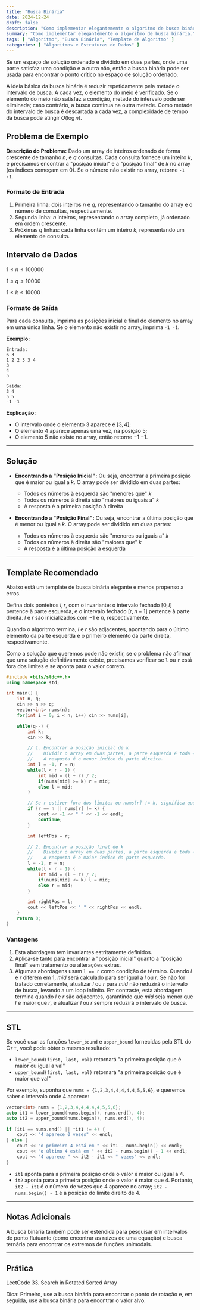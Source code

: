 ```yaml
---
title: "Busca Binária"
date: 2024-12-24
draft: false
description: "Como implementar elegantemente o algoritmo de busca binária."
summary: "Como implementar elegantemente o algoritmo de busca binária."
tags: [ "Algoritmo", "Busca Binária", "Template de Algoritmo" ]
categories: [ "Algoritmos e Estruturas de Dados" ]
---
```


Se um espaço de solução ordenado é dividido em duas partes, onde uma parte satisfaz uma condição e a outra não, então a busca binária pode ser usada para encontrar o ponto crítico no espaço de solução ordenado.

A ideia básica da busca binária é reduzir repetidamente pela metade o intervalo de busca. A cada vez, o elemento do meio é verificado. Se o elemento do meio não satisfaz a condição, metade do intervalo pode ser eliminada; caso contrário, a busca continua na outra metade. Como metade do intervalo de busca é descartada a cada vez, a complexidade de tempo da busca pode atingir $O(\log n)$.

## Problema de Exemplo

**Descrição do Problema:**
Dado um array de inteiros ordenado de forma crescente de tamanho $n$, e $q$ consultas. Cada consulta fornece um inteiro $k$, e precisamos encontrar a "posição inicial" e a "posição final" de $k$ no array (os índices começam em 0). Se o número não existir no array, retorne `-1 -1`.

### Formato de Entrada

1. Primeira linha: dois inteiros $n$ e $q$, representando o tamanho do array e o número de consultas, respectivamente.
2. Segunda linha: $n$ inteiros, representando o array completo, já ordenado em ordem crescente.
3. Próximas $q$ linhas: cada linha contém um inteiro $k$, representando um elemento de consulta.

## Intervalo de Dados

$1 \leq n \leq 100000$

$1 \leq q \leq 10000$

$1 \leq k \leq 10000$

### Formato de Saída

Para cada consulta, imprima as posições inicial e final do elemento no array em uma única linha. Se o elemento não existir no array, imprima `-1 -1`.

**Exemplo:**

```
Entrada:
6 3
1 2 2 3 3 4
3
4
5

Saída:
3 4
5 5
-1 -1
```

**Explicação:**

- O intervalo onde o elemento $3$ aparece é $[3, 4]$;
- O elemento $4$ aparece apenas uma vez, na posição $5$;
- O elemento $5$ não existe no array, então retorne $-1$ $-1$.

---

## Solução

- **Encontrando a "Posição Inicial":**
  Ou seja, encontrar a primeira posição que é maior ou igual a $k$. O array pode ser dividido em duas partes:
    - Todos os números à esquerda são "menores que" $k$
    - Todos os números à direita são "maiores ou iguais a" $k$
    - A resposta é a primeira posição à direita

- **Encontrando a "Posição Final":**
  Ou seja, encontrar a última posição que é menor ou igual a $k$. O array pode ser dividido em duas partes:
    - Todos os números à esquerda são "menores ou iguais a" $k$
    - Todos os números à direita são "maiores que" $k$
    - A resposta é a última posição à esquerda

---

## Template Recomendado

Abaixo está um template de busca binária elegante e menos propenso a erros.

Defina dois ponteiros $l, r$, com o invariante: o intervalo fechado $[0, l]$ pertence à parte esquerda, e o intervalo fechado $[r, n - 1]$ pertence à parte direita. $l$ e $r$ são inicializados com $-1$ e $n$, respectivamente.

Quando o algoritmo termina, $l$ e $r$ são adjacentes, apontando para o último elemento da parte esquerda e o primeiro elemento da parte direita, respectivamente.

Como a solução que queremos pode não existir, se o problema não afirmar que uma solução definitivamente existe, precisamos verificar se `l` ou `r` está fora dos limites e se aponta para o valor correto.

```cpp
#include <bits/stdc++.h>
using namespace std;

int main() {
    int n, q;
    cin >> n >> q;
    vector<int> nums(n);
    for(int i = 0; i < n; i++) cin >> nums[i];

    while(q--) {
        int k;
        cin >> k;

        // 1. Encontrar a posição inicial de k
        //    Dividir o array em duas partes, a parte esquerda é toda < k, e a parte direita é toda >= k.
        //    A resposta é o menor índice da parte direita.
        int l = -1, r = n;
        while(l < r - 1) {
            int mid = (l + r) / 2;
            if(nums[mid] >= k) r = mid; 
            else l = mid;
        }

        // Se r estiver fora dos limites ou nums[r] != k, significa que k não existe
        if (r == n || nums[r] != k) {
            cout << -1 << " " << -1 << endl;
            continue;
        }

        int leftPos = r;

        // 2. Encontrar a posição final de k
        //    Dividir o array em duas partes, a parte esquerda é toda <= k, e a parte direita é toda > k.
        //    A resposta é o maior índice da parte esquerda.
        l = -1, r = n;
        while(l < r - 1) {
            int mid = (l + r) / 2;
            if(nums[mid] <= k) l = mid;
            else r = mid;
        }

        int rightPos = l;
        cout << leftPos << " " << rightPos << endl;
    }
    return 0;
}
```

### Vantagens

1. Esta abordagem tem invariantes estritamente definidos.
2. Aplica-se tanto para encontrar a "posição inicial" quanto a "posição final" sem tratamento ou alterações extras.
3. Algumas abordagens usam `l == r` como condição de término. Quando $l$ e $r$ diferem em $1$, $mid$ será calculado para ser igual a $l$ ou $r$. Se não for tratado corretamente, atualizar $l$ ou $r$ para $mid$ não reduzirá o intervalo de busca, levando a um loop infinito. Em contraste, esta abordagem termina quando $l$ e $r$ são adjacentes, garantindo que $mid$ seja menor que $l$ e maior que $r$, e atualizar $l$ ou $r$ sempre reduzirá o intervalo de busca.

---

## STL

Se você usar as funções `lower_bound` e `upper_bound` fornecidas pela STL do C++, você pode obter o mesmo resultado:

- `lower_bound(first, last, val)` retornará "a primeira posição que é maior ou igual a val"
- `upper_bound(first, last, val)` retornará "a primeira posição que é maior que val"

Por exemplo, suponha que `nums = {1,2,3,4,4,4,4,4,5,5,6}`, e queremos saber o intervalo onde 4 aparece:

```cpp
vector<int> nums = {1,2,3,4,4,4,4,4,5,5,6};
auto it1 = lower_bound(nums.begin(), nums.end(), 4);
auto it2 = upper_bound(nums.begin(), nums.end(), 4);

if (it1 == nums.end() || *it1 != 4) {
    cout << "4 aparece 0 vezes" << endl;
} else {
    cout << "o primeiro 4 está em " << it1 - nums.begin() << endl;
    cout << "o último 4 está em " << it2 - nums.begin() - 1 << endl;
    cout << "4 aparece " << it2 - it1 << " vezes" << endl;
}
```

- `it1` aponta para a primeira posição onde o valor é maior ou igual a $4$.
- `it2` aponta para a primeira posição onde o valor é maior que $4$.
  Portanto, `it2 - it1` é o número de vezes que $4$ aparece no array; `it2 - nums.begin() - 1` é a posição do limite direito de $4$.

---

## Notas Adicionais

A busca binária também pode ser estendida para pesquisar em intervalos de ponto flutuante (como encontrar as raízes de uma equação) e busca ternária para encontrar os extremos de funções unimodais.

---

## Prática

LeetCode 33. Search in Rotated Sorted Array

Dica: Primeiro, use a busca binária para encontrar o ponto de rotação e, em seguida, use a busca binária para encontrar o valor alvo.